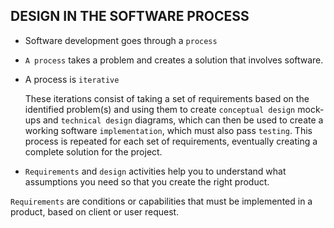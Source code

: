## DESIGN IN THE SOFTWARE PROCESS

- Software development goes through a `process`
- `A process` takes a problem and creates a solution that involves software.
- A process is `iterative`
   
    These iterations consist of taking a set of requirements based on the
    identified problem(s) and using them to create `conceptual design`
    mock-ups and `technical design` diagrams, which can then be used
    to create a working software `implementation`, which must also pass
    `testing`. This process is repeated for each set of requirements,
    eventually creating a complete solution for the project.


- `Requirements` and `design` activities help you to understand 
what assumptions you need so that you create the right product.

`Requirements` are conditions or capabilities that must be 
implemented in a product, based on client or user request.